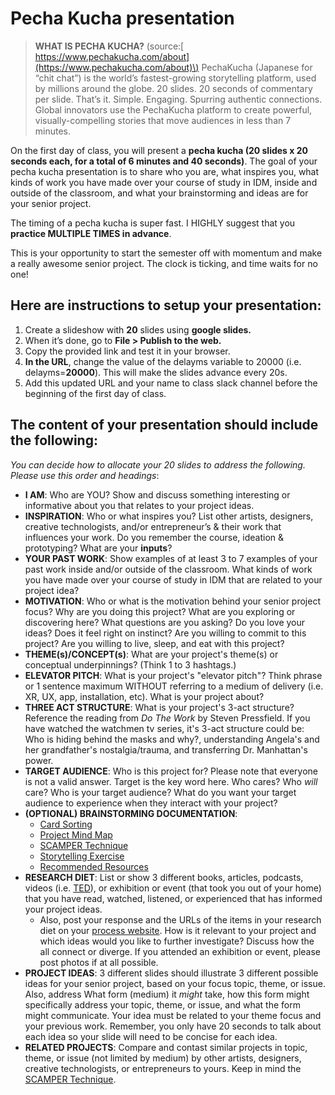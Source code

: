 # Pecha Kucha presentation

> **WHAT IS PECHA KUCHA?** \(source:[ https://www.pechakucha.com/about](https://www.pechakucha.com/about)\) PechaKucha \(Japanese for “chit chat”\) is the world’s fastest-growing storytelling platform, used by millions around the globe. 20 slides. 20 seconds of commentary per slide. That’s it. Simple. Engaging. Spurring authentic connections. Global innovators use the PechaKucha platform to create powerful, visually-compelling stories that move audiences in less than 7 minutes.

On the first day of class, you will present a **pecha kucha \(20 slides x 20 seconds each, for a total of 6 minutes and 40 seconds\)**. The goal of your pecha kucha presentation is to share who you are, what inspires you, what kinds of work you have made over your course of study in IDM, inside and outside of the classroom, and what your brainstorming and ideas are for your senior project.

The timing of a pecha kucha is super fast. I HIGHLY suggest that you **practice MULTIPLE TIMES in advance**.

This is your opportunity to start the semester off with momentum and make a really awesome senior project. The clock is ticking, and time waits for no one!

## Here are instructions to setup your presentation:

1. Create a slideshow with **20** slides using **google slides.**
2. When it’s done, go to **File &gt; Publish to the web.**
3. Copy the provided link and test it in your browser. 
4. **In the URL**, change the value of the delayms variable to 20000 \(i.e. delayms=**20000**\). This will make the slides advance every 20s.
5. Add this updated URL and your name to class slack channel before the beginning of the first day of class.

## The content of your presentation should include the following:

_You can decide how to allocate your 20 slides to address the following. Please use this order and headings_:

* **I AM**: Who are YOU? Show and discuss something interesting or informative about you that relates to your project ideas.
* **INSPIRATION**: Who or what inspires you? List other artists, designers, creative technologists, and/or entrepreneur’s & their work that influences your work. Do you remember the course, ideation & prototyping? What are your **inputs**?
* **YOUR PAST WORK**: Show examples of at least 3 to 7 examples of your past work inside and/or outside of the classroom. What kinds of work you have made over your course of study in IDM that are related to your project idea?
* **MOTIVATION**: Who or what is the motivation behind your senior project focus? Why are you doing this project? What are you exploring or discovering here? What questions are you asking? Do you love your ideas? Does it feel right on instinct? Are you willing to commit to this project? Are you willing to live, sleep, and eat with this project?
* **THEME\(s\)/CONCEPT\(s\)**: What are your project's theme\(s\) or conceptual underpinnings? \(Think 1 to 3 hashtags.\)
* **ELEVATOR PITCH**: What is your project's "elevator pitch"? Think phrase or 1 sentence maximum WITHOUT referring to a medium of delivery \(i.e. XR, UX, app, installation, etc\). What is your project about?
* **THREE ACT STRUCTURE**: What is your project's 3-act structure? Reference the reading from _Do The Work_ by Steven Pressfield. If you have watched the watchmen tv series, it's 3-act structure could be: Who is hiding behind the masks and why?, understanding Angela's and her grandfather's nostalgia/trauma, and transferring Dr. Manhattan's power.
* **TARGET AUDIENCE**: Who is this project for? Please note that everyone is not a valid answer. Target is the key word here. Who cares? Who _will_ care? Who is your target audience? What do you want your target audience to experience when they interact with your project?
* **\(OPTIONAL\) BRAINSTORMING DOCUMENTATION**: 
  * [Card Sorting](../brainstorming/card_sorting.md)
  * [Project Mind Map](http://lifehacker.com/how-to-use-mind-maps-to-unleash-your-brains-creativity-1348869811) 
  * [SCAMPER Technique](http://www.mindtools.com/pages/article/newCT_02.htm)
  * [Storytelling Exercise](../brainstorming/storytelling_exercise.md)
  * [Recommended Resources](../recommended_resources.md)
* **RESEARCH DIET**: List or show 3 different books, articles, podcasts, videos \(i.e. [TED](http://www.ted.com)\), or exhibition or event \(that took you out of your home\) that you have read, watched, listened, or experienced that has informed your project ideas. 
  * Also, post your response and the URLs of the items in your research diet on your [process website](website.md). How is it relevant to your project and which ideas would you like to further investigate? Discuss how the all connect or diverge. If you attended an exhibition or event, please post photos if at all possible.
* **PROJECT IDEAS**: 3 different slides should illustrate 3 different possible ideas for your senior project, based on your focus topic, theme, or issue. Also, address What form \(medium\) it _might_ take, how this form might specifically address your topic, theme, or issue, and what the form might communicate. Your idea must be related to your theme focus and your previous work. Remember, you only have 20 seconds to talk about each idea so your slide will need to be concise for each idea.
* **RELATED PROJECTS**: Compare and contast similar projects in topic, theme, or issue \(not limited by medium\) by other artists, designers, creative technologists, or entrepreneurs to yours. Keep in mind the [SCAMPER Technique](http://www.mindtools.com/pages/article/newCT_02.htm).

